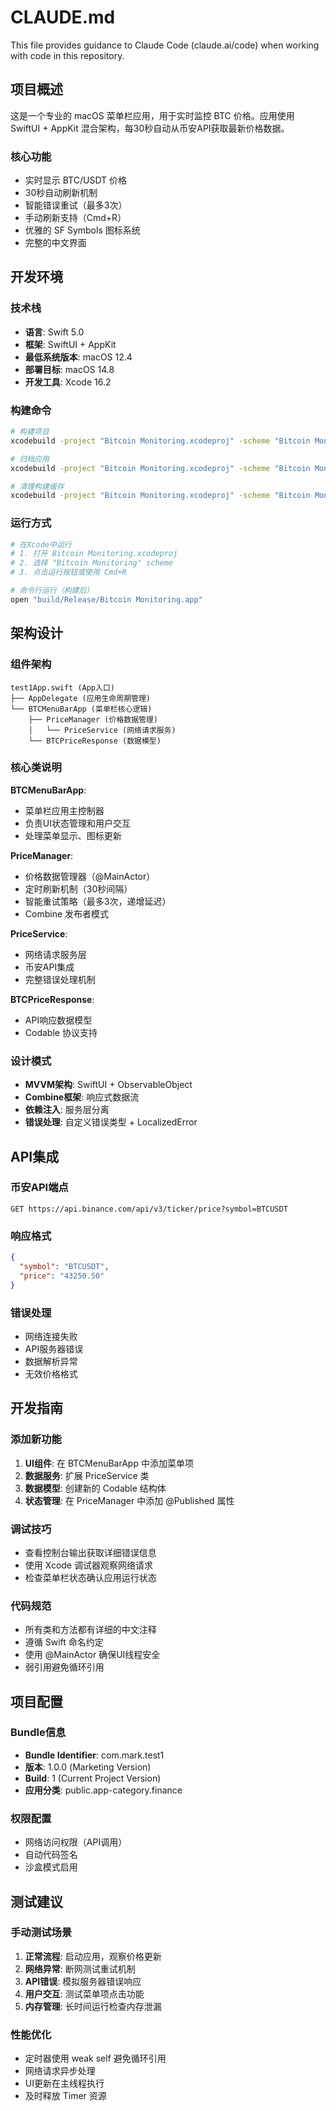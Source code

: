 # CLAUDE.md

This file provides guidance to Claude Code (claude.ai/code) when working with code in this repository.

## 项目概述

这是一个专业的 macOS 菜单栏应用，用于实时监控 BTC 价格。应用使用 SwiftUI + AppKit 混合架构，每30秒自动从币安API获取最新价格数据。

### 核心功能
- 实时显示 BTC/USDT 价格
- 30秒自动刷新机制
- 智能错误重试（最多3次）
- 手动刷新支持（Cmd+R）
- 优雅的 SF Symbols 图标系统
- 完整的中文界面

## 开发环境

### 技术栈
- **语言**: Swift 5.0
- **框架**: SwiftUI + AppKit
- **最低系统版本**: macOS 12.4
- **部署目标**: macOS 14.8
- **开发工具**: Xcode 16.2

### 构建命令
```bash
# 构建项目
xcodebuild -project "Bitcoin Monitoring.xcodeproj" -scheme "Bitcoin Monitoring" -configuration Debug build

# 归档应用
xcodebuild -project "Bitcoin Monitoring.xcodeproj" -scheme "Bitcoin Monitoring" -configuration Release archive

# 清理构建缓存
xcodebuild -project "Bitcoin Monitoring.xcodeproj" -scheme "Bitcoin Monitoring" clean
```

### 运行方式
```bash
# 在Xcode中运行
# 1. 打开 Bitcoin Monitoring.xcodeproj
# 2. 选择 "Bitcoin Monitoring" scheme
# 3. 点击运行按钮或使用 Cmd+R

# 命令行运行（构建后）
open "build/Release/Bitcoin Monitoring.app"
```

## 架构设计

### 组件架构
```
test1App.swift (App入口)
├── AppDelegate (应用生命周期管理)
└── BTCMenuBarApp (菜单栏核心逻辑)
    ├── PriceManager (价格数据管理)
    │   └── PriceService (网络请求服务)
    └── BTCPriceResponse (数据模型)
```

### 核心类说明

**BTCMenuBarApp**:
- 菜单栏应用主控制器
- 负责UI状态管理和用户交互
- 处理菜单显示、图标更新

**PriceManager**:
- 价格数据管理器（@MainActor）
- 定时刷新机制（30秒间隔）
- 智能重试策略（最多3次，递增延迟）
- Combine 发布者模式

**PriceService**:
- 网络请求服务层
- 币安API集成
- 完整错误处理机制

**BTCPriceResponse**:
- API响应数据模型
- Codable 协议支持

### 设计模式
- **MVVM架构**: SwiftUI + ObservableObject
- **Combine框架**: 响应式数据流
- **依赖注入**: 服务层分离
- **错误处理**: 自定义错误类型 + LocalizedError

## API集成

### 币安API端点
```
GET https://api.binance.com/api/v3/ticker/price?symbol=BTCUSDT
```

### 响应格式
```json
{
  "symbol": "BTCUSDT",
  "price": "43250.50"
}
```

### 错误处理
- 网络连接失败
- API服务器错误
- 数据解析异常
- 无效价格格式

## 开发指南

### 添加新功能
1. **UI组件**: 在 BTCMenuBarApp 中添加菜单项
2. **数据服务**: 扩展 PriceService 类
3. **数据模型**: 创建新的 Codable 结构体
4. **状态管理**: 在 PriceManager 中添加 @Published 属性

### 调试技巧
- 查看控制台输出获取详细错误信息
- 使用 Xcode 调试器观察网络请求
- 检查菜单栏状态确认应用运行状态

### 代码规范
- 所有类和方法都有详细的中文注释
- 遵循 Swift 命名约定
- 使用 @MainActor 确保UI线程安全
- 弱引用避免循环引用

## 项目配置

### Bundle信息
- **Bundle Identifier**: com.mark.test1
- **版本**: 1.0.0 (Marketing Version)
- **Build**: 1 (Current Project Version)
- **应用分类**: public.app-category.finance

### 权限配置
- 网络访问权限（API调用）
- 自动代码签名
- 沙盒模式启用

## 测试建议

### 手动测试场景
1. **正常流程**: 启动应用，观察价格更新
2. **网络异常**: 断网测试重试机制
3. **API错误**: 模拟服务器错误响应
4. **用户交互**: 测试菜单项点击功能
5. **内存管理**: 长时间运行检查内存泄漏

### 性能优化
- 定时器使用 weak self 避免循环引用
- 网络请求异步处理
- UI更新在主线程执行
- 及时释放 Timer 资源